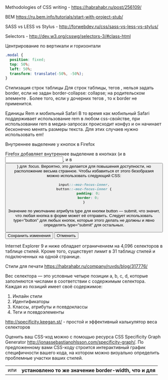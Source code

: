 Methodologies of CSS writing - https://habrahabr.ru/post/256109/

BEM https://ru.bem.info/tutorials/start-with-project-stub/

SASS vs LESS vs Stylus - http://forwebdev.ru/css/sass-vs-less-vs-stylus/

Selectors - http://dev.w3.org/csswg/selectors-3/#class-html

Центрирование по вертикали и горизонтали
```css
.modal {
  position: fixed;
  top: 50%;
  left: 50%;
  transform: translate(-50%, -50%);
}
```

Стилизация строк таблицы
Для строк таблицы, тегов <tr>, нельзя задать border, если не задан border-collapse: collapse; на родительском элементе <table>.
Более того, если у дочерних тегов <td> или <th> установлено то же значение border-width, что и для <tr>, то к <tr> border не применится.

Единицы Rem и мобильный Safari
В то время как мобильный Safari поддерживает использование rem в любом css-свойстве,
при использовании rem в медиа-запросах происходит конфуз и он начинает бесконечно менять размеры текста.
Для этих случаев нужно использовать em!

Внутреннее выделение у кнопок в Firefox

Firefox добавляет внутреннее выделение в кнопках (и в <input>, и в <button>) для :focus.
Вероятно, это делается для повышения доступности, но расположение весьма странное.
Чтобы избавиться от этого безобразия можно использовать следующий CSS:

```css
input::-moz-focus-inner,
button::-moz-focus-inner {
    padding: 0;
    border: 0;
}
```

Значение по умолчанию атрибута type для кнопки button — submit, что значит, что любая кнопка в форме может её отправить.
Следует использовать type="button" для любых кнопок, которые этого делать не должны и явно определять type="submit" для остальных.
<button type="submit">Сохранить изменения</button>
<button type="button">Отменить</button>

Internet Explorer 9 и ниже обладает ограничением на 4,096 селекторов в таблице стилей.
Кроме того, существует лимит в 31 таблицу стилей и <style></style> подключенных на одной странице.

Стили для печати https://habrahabr.ru/company/ruvds/blog/317776/

Вес селектора — это условные четыре позиции a, b, c, d, которые заполняются числами в соответствии с
 содержимым селектора. Каждая из позиций имеет своё содержимое:
1. Инлайн стили
2. Идентификаторы
3. Классы, атрибуты и псевдоклассы
4. Теги и псевдоэлементы

http://specificity.keegan.st/ - простой и эффективный калькулятор веса селекторов

Оценить ваш CSS-код можно с помощью ресурса CSS Specificity Graph Generator http://jonassebastianohlsson.com/specificity-graph/.
 По предложенному вами CSS-коду строится интерактивный график специфичности вашего кода, на котором можно визуально
 определить проблемные участки ваших стилей.